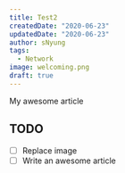 ```yaml
---
title: Test2
createdDate: "2020-06-23"
updatedDate: "2020-06-23"
author: sNyung
tags:
  - Network
image: welcoming.png
draft: true
---
```


My awesome article

## TODO

-   [ ] Replace image
-   [ ] Write an awesome article
